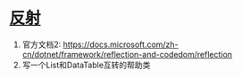 # [反射](https://docs.microsoft.com/zh-cn/dotnet/csharp/programming-guide/concepts/reflection)

1. 官方文档2: https://docs.microsoft.com/zh-cn/dotnet/framework/reflection-and-codedom/reflection
2. 写一个List<T>和DataTable互转的帮助类
